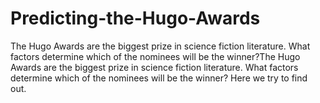 # Predicting-the-Hugo-Awards
The Hugo Awards are the biggest prize in science fiction literature. What factors determine which of the nominees will be the winner?The Hugo Awards are the biggest prize in science fiction literature. What factors determine which of the nominees will be the winner? Here we try to find out.
